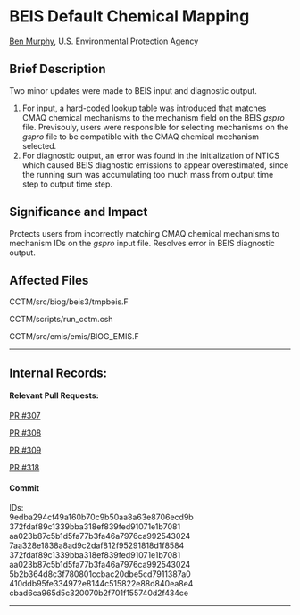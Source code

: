# BEIS Default Chemical Mapping 

[Ben Murphy](mailto:murphy.ben@epa.gov), U.S. Environmental Protection Agency

## Brief Description
Two minor updates were made to BEIS input and diagnostic output. 
1) For input, a hard-coded lookup table was introduced that matches CMAQ chemical mechanisms to 
the mechanism field on the BEIS *gspro* file. Previsouly, users were responsible for selecting 
mechanisms on the *gspro* file to be compatible with the CMAQ chemical mechanism selected.
2) For diagnostic output, an error was found in the initialization of NTICS which caused BEIS 
diagnostic emissions to appear overestimated, since the running sum was accumulating too much
mass from output time step to output time step.

## Significance and Impact  
Protects users from incorrectly matching CMAQ chemical mechanisms to mechanism IDs on the *gspro*
input file. Resolves error in BEIS diagnostic output.

## Affected Files
CCTM/src/biog/beis3/tmpbeis.F  

CCTM/scripts/run_cctm.csh  

CCTM/src/emis/emis/BIOG_EMIS.F  

-----
## Internal Records:
#### Relevant Pull Requests:
[PR #307](https://github.com/USEPA/CMAQ_Dev/pull/307)

[PR #308](https://github.com/USEPA/CMAQ_Dev/pull/308)

[PR #309](https://github.com/USEPA/CMAQ_Dev/pull/309)

[PR #318](https://github.com/USEPA/CMAQ_Dev/pull/318)

#### Commit 
IDs:                        
9edba294cf49a160b70c9b50aa8a63e8706ecd9b  
372fdaf89c1339bba318ef839fed91071e1b7081  
aa023b87c5b1d5fa77b3fa46a7976ca992543024  
7aa328e1838a8ad9c2daf812f95291818d1f8584  
372fdaf89c1339bba318ef839fed91071e1b7081  
aa023b87c5b1d5fa77b3fa46a7976ca992543024  
5b2b364d8c3f780801ccbac20dbe5cd7911387a0  
410ddb95fe334972e8144c515822e88d840ea8e4  
cbad6ca965d5c320070b2f701f155740d2f434ce  

-----

